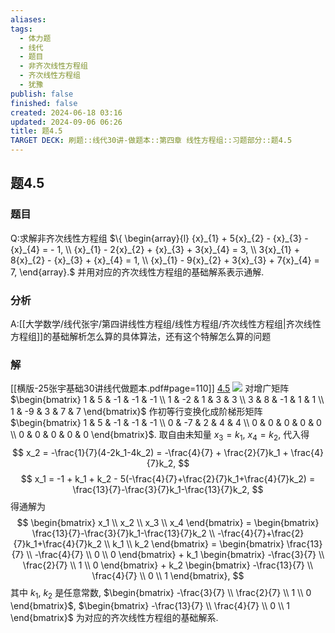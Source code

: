 ```yaml
---
aliases: 
tags:
  - 体力题
  - 线代
  - 题目
  - 非齐次线性方程组
  - 齐次线性方程组
  - 犹豫
publish: false
finished: false
created: 2024-06-18 03:16
updated: 2024-09-06 06:26
title: 题4.5
TARGET DECK: 刷题::线代30讲-做题本::第四章 线性方程组::习题部分::题4.5
---
```

## 题4.5
### 题目
Q:求解非齐次线性方程组 $\{  \begin{array}{l} {x}_{1} + 5{x}_{2} - {x}_{3} - {x}_{4} =  - 1, \\  {x}_{1} - 2{x}_{2} + {x}_{3} + 3{x}_{4} = 3, \\  3{x}_{1} + 8{x}_{2} - {x}_{3} + {x}_{4} = 1, \\  {x}_{1} - 9{x}_{2} + 3{x}_{3} + 7{x}_{4} = 7, \end{array}.$ 并用对应的齐次线性方程组的基础解系表示通解.
### 分析 
A:[[大学数学/线代张宇/第四讲线性方程组/线性方程组/齐次线性方程组|齐次线性方程组]]的基础解析怎么算的具体算法，还有这个特解怎么算的问题
### 解 
[[横版-25张宇基础30讲线代做题本.pdf#page=110]]
[4.5](obsidian://bookmaster?type=open-book&bid=GWdMPRRzzfkiPzse&aid=bf169dd1-46cc-22be-43a5-8fcb15ca16c6&page=110)
![](https://img.hwenyi.tech/202409061423223.webp)
对增广矩阵 $\begin{bmatrix} 1 & 5 & -1 & -1 & -1 \\ 1 & -2 & 1 & 3 & 3 \\ 3 & 8 & -1 & 1 & 1 \\ 1 & -9 & 3 & 7 & 7 \end{bmatrix}$ 作初等行变换化成阶梯形矩阵 $\begin{bmatrix} 1 & 5 & -1 & -1 & -1 \\ 0 & -7 & 2 & 4 & 4 \\ 0 & 0 & 0 & 0 & 0 \\ 0 & 0 & 0 & 0 & 0 \end{bmatrix}$. 
取自由未知量 $x_3 = k_1$, $x_4 = k_2$, 代入得
$$
x_2 = -\frac{1}{7}(4-2k_1-4k_2) = -\frac{4}{7} + \frac{2}{7}k_1 + \frac{4}{7}k_2,
$$
$$
x_1 = -1 + k_1 + k_2 - 5(-\frac{4}{7}+\frac{2}{7}k_1+\frac{4}{7}k_2) = \frac{13}{7}-\frac{3}{7}k_1-\frac{13}{7}k_2,
$$
得通解为
$$
\begin{bmatrix} x_1 \\ x_2 \\ x_3 \\ x_4 \end{bmatrix} = 
\begin{bmatrix} \frac{13}{7}-\frac{3}{7}k_1-\frac{13}{7}k_2 \\ -\frac{4}{7}+\frac{2}{7}k_1+\frac{4}{7}k_2 \\ k_1 \\ k_2 \end{bmatrix} = 
\begin{bmatrix} \frac{13}{7} \\ -\frac{4}{7} \\ 0 \\ 0 \end{bmatrix} + 
k_1 \begin{bmatrix} -\frac{3}{7} \\ \frac{2}{7} \\ 1 \\ 0 \end{bmatrix} +
k_2 \begin{bmatrix} -\frac{13}{7} \\ \frac{4}{7} \\ 0 \\ 1 \end{bmatrix},
$$
其中 $k_1$, $k_2$ 是任意常数, $\begin{bmatrix} -\frac{3}{7} \\ \frac{2}{7} \\ 1 \\ 0 \end{bmatrix}$, $\begin{bmatrix} -\frac{13}{7} \\ \frac{4}{7} \\ 0 \\ 1 \end{bmatrix}$ 为对应的齐次线性方程组的基础解系.


